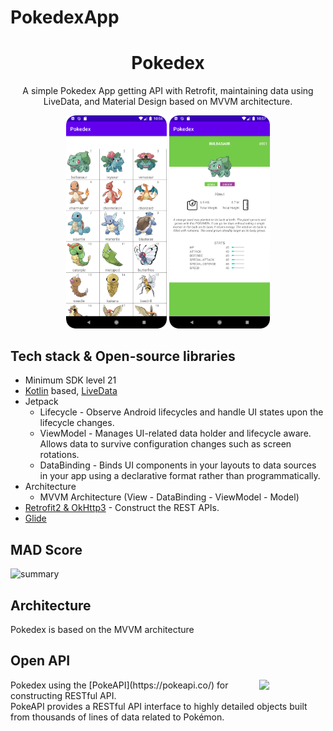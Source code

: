 # PokedexApp
<h1 align="center">Pokedex</h1>
<p align="center">  
A simple Pokedex App getting API with Retrofit, maintaining data using LiveData, and Material Design based on MVVM architecture.
</p>

<p align="center">
<img src="/Main.png" width="32%"/>
<img src="/Detail.png" width="32%"/>
</p>

## Tech stack & Open-source libraries
- Minimum SDK level 21
- [Kotlin](https://kotlinlang.org/) based, [LiveData](https://developer.android.com/reference/android/arch/lifecycle/LiveData)
- Jetpack
  - Lifecycle - Observe Android lifecycles and handle UI states upon the lifecycle changes.
  - ViewModel - Manages UI-related data holder and lifecycle aware. Allows data to survive configuration changes such as screen rotations.
  - DataBinding - Binds UI components in your layouts to data sources in your app using a declarative format rather than programmatically.
- Architecture
  - MVVM Architecture (View - DataBinding - ViewModel - Model)
- [Retrofit2 & OkHttp3](https://github.com/square/retrofit) - Construct the REST APIs.
- [Glide](https://github.com/bumptech/glide)

## MAD Score
![summary](https://user-images.githubusercontent.com/92455262/165884403-0821bb8f-b25a-4e9c-98ac-8255a5d3e0a7.png)

## Architecture
Pokedex is based on the MVVM architecture

## Open API
<img src="https://pokeapi.co/static/pokeapi_256.3fa72200.png" align="right" width="21%"/>
Pokedex using the [PokeAPI](https://pokeapi.co/) for constructing RESTful API.<br>
PokeAPI provides a RESTful API interface to highly detailed objects built from thousands of lines of data related to Pokémon.
